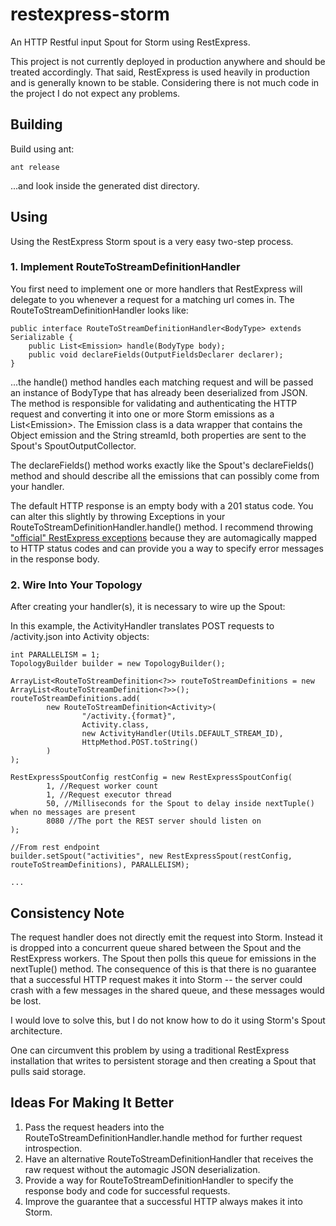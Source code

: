 restexpress-storm
=================

An HTTP Restful input Spout for Storm using RestExpress.

This project is not currently deployed in production anywhere and should be treated accordingly.  That said, RestExpress is used heavily in production and is generally known to be stable.  Considering there is not much code in the project I do not expect any problems.

## Building

Build using ant:

    ant release

...and look inside the generated dist directory.

## Using

Using the RestExpress Storm spout is a very easy two-step process.

### 1. Implement RouteToStreamDefinitionHandler

You first need to implement one or more handlers that RestExpress will delegate to you whenever a request for a matching url comes in.  The RouteToStreamDefinitionHandler looks like:

    public interface RouteToStreamDefinitionHandler<BodyType> extends Serializable {
        public List<Emission> handle(BodyType body);
        public void declareFields(OutputFieldsDeclarer declarer);
    }

...the handle() method handles each matching request and will be passed an instance of BodyType that has already been deserialized from JSON.  The method is responsible for validating and authenticating the HTTP request and converting it into one or more Storm emissions as a List&lt;Emission&gt;.  The Emission class is a data wrapper that contains the Object emission and the String streamId, both properties are sent to the Spout's SpoutOutputCollector.

The declareFields() method works exactly like the Spout's declareFields() method and should describe all the emissions that can possibly come from your handler.

The default HTTP response is an empty body with a 201 status code.  You can alter this slightly by throwing Exceptions in your RouteToStreamDefinitionHandler.handle() method.  I recommend throwing ["official" RestExpress exceptions](https://github.com/RestExpress/RestExpress/tree/master/src/java/com/strategicgains/restexpress/exception) because they are automagically mapped to HTTP status codes and can provide you a way to specify error messages in the response body. 

### 2. Wire Into Your Topology

After creating your handler(s), it is necessary to wire up the Spout:

In this example, the ActivityHandler translates POST requests to /activity.json into Activity objects:

    int PARALLELISM = 1;
    TopologyBuilder builder = new TopologyBuilder();
            
    ArrayList<RouteToStreamDefinition<?>> routeToStreamDefinitions = new ArrayList<RouteToStreamDefinition<?>>();
    routeToStreamDefinitions.add(
            new RouteToStreamDefinition<Activity>(
                    "/activity.{format}",
                    Activity.class,
                    new ActivityHandler(Utils.DEFAULT_STREAM_ID),
                    HttpMethod.POST.toString()
            )
    );
    
    RestExpressSpoutConfig restConfig = new RestExpressSpoutConfig(
            1, //Request worker count
            1, //Request executor thread
            50, //Milliseconds for the Spout to delay inside nextTuple() when no messages are present
            8080 //The port the REST server should listen on
    );
    
    //From rest endpoint
    builder.setSpout("activities", new RestExpressSpout(restConfig, routeToStreamDefinitions), PARALLELISM);

    ...

## Consistency Note

The request handler does not directly emit the request into Storm.  Instead it is dropped into a concurrent queue shared between the Spout and the RestExpress workers.  The Spout then polls this queue for emissions in the nextTuple() method.  The consequence of this is that there is no guarantee that a successful HTTP request makes it into Storm -- the server could crash with a few messages in the shared queue, and these messages would be lost.

I would love to solve this, but I do not know how to do it using Storm's Spout architecture.

One can circumvent this problem by using a traditional RestExpress installation that writes to persistent storage and then creating a Spout that pulls said storage.

## Ideas For Making It Better

1. Pass the request headers into the RouteToStreamDefinitionHandler.handle method for further request introspection.
2. Have an alternative RouteToStreamDefinitionHandler that receives the raw request without the automagic JSON deserialization.
3. Provide a way for RouteToStreamDefinitionHandler to specify the response body and code for successful requests.
4. Improve the guarantee that a successful HTTP always makes it into Storm.